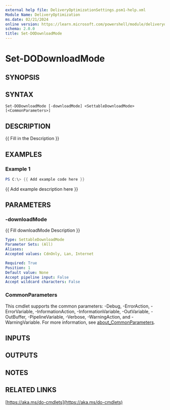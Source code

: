 ```yaml
---
external help file: DeliveryOptimizationSettings.psm1-help.xml
Module Name: DeliveryOptimization
ms.date: 02/21/2024
online version: https://learn.microsoft.com/powershell/module/deliveryoptimization/set-dodownloadmode?view=windowsserver2025-ps&wt.mc_id=ps-gethelp
schema: 2.0.0
title: Set-DODownloadMode
---
```


# Set-DODownloadMode

## SYNOPSIS

## SYNTAX

```
Set-DODownloadMode [-downloadMode] <SettableDownloadMode> [<CommonParameters>]
```

## DESCRIPTION

{{ Fill in the Description }}

## EXAMPLES

### Example 1

```powershell
PS C:\> {{ Add example code here }}
```

{{ Add example description here }}

## PARAMETERS

### -downloadMode

{{ Fill downloadMode Description }}

```yaml
Type: SettableDownloadMode
Parameter Sets: (All)
Aliases:
Accepted values: CdnOnly, Lan, Internet

Required: True
Position: 1
Default value: None
Accept pipeline input: False
Accept wildcard characters: False
```

### CommonParameters

This cmdlet supports the common parameters: -Debug, -ErrorAction, -ErrorVariable,
-InformationAction, -InformationVariable, -OutVariable, -OutBuffer, -PipelineVariable, -Verbose,
-WarningAction, and -WarningVariable. For more information, see
[about_CommonParameters](http://go.microsoft.com/fwlink/?LinkID=113216).

## INPUTS

## OUTPUTS

## NOTES

## RELATED LINKS

[https://aka.ms/do-cmdlets](https://aka.ms/do-cmdlets)
